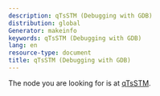 ```yaml
---
description: qTsSTM (Debugging with GDB)
distribution: global
Generator: makeinfo
keywords: qTsSTM (Debugging with GDB)
lang: en
resource-type: document
title: qTsSTM (Debugging with GDB)
---
```

The node you are looking for is at [qTsSTM](Tracepoint-Packets.html#qTsSTM).
